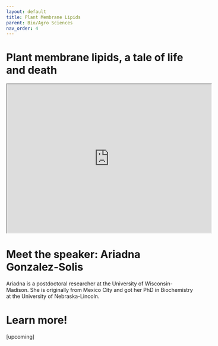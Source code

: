 ```yaml
---
layout: default
title: Plant Membrane Lipids
parent: Bio/Agro Sciences
nav_order: 4
---
```


# Plant membrane lipids, a tale of life and death

<iframe width="550" height="400"
    src="https://youtube.com/embed/8_BDS0_YHFY">
</iframe>

# Meet the speaker: Ariadna Gonzalez-Solis

Ariadna is a postdoctoral researcher at the University of Wisconsin-Madison. She is originally from Mexico City and got her PhD in Biochemistry at the University of Nebraska-Lincoln.

# Learn more!

[upcoming]